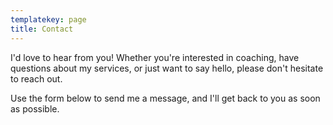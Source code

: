 ```yaml
---
templatekey: page
title: Contact
---
```


I'd love to hear from you! Whether you're interested in coaching, have questions about my services, or just want to say hello, please don't hesitate to reach out.

Use the form below to send me a message, and I'll get back to you as soon as possible.